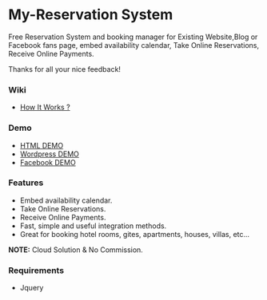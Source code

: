 # My-Reservation System

Free Reservation System and booking manager for Existing Website,Blog or Facebook fans page, embed availability calendar, Take Online Reservations, Receive Online Payments.

Thanks for all your nice feedback!


### Wiki

* [How It Works ?](https://myreservationsystem.com/index.php?page=)


### Demo

* [HTML DEMO](https://myreservationsystem.com/index.php?page=)
* [Wordpress DEMO](https://myreservationsystem.com/wordpress/)
* [Facebook DEMO](https://www.facebook.com/My-Reservation-System-1507164982929984/app/933206733392230/?ref=page_internal)


### Features

* Embed availability calendar.
* Take Online Reservations.
* Receive Online Payments.
* Fast, simple and useful integration methods.
* Great for booking hotel rooms, gites, apartments, houses, villas, etc...

**NOTE:** Cloud Solution & No Commission.

### Requirements

* Jquery
